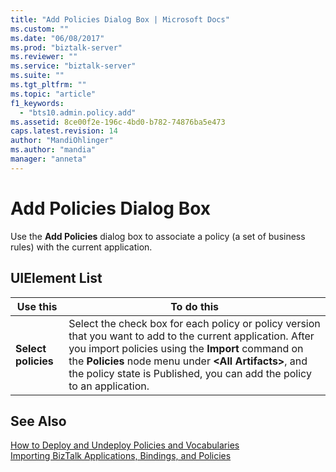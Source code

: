 ```yaml
---
title: "Add Policies Dialog Box | Microsoft Docs"
ms.custom: ""
ms.date: "06/08/2017"
ms.prod: "biztalk-server"
ms.reviewer: ""
ms.service: "biztalk-server"
ms.suite: ""
ms.tgt_pltfrm: ""
ms.topic: "article"
f1_keywords: 
  - "bts10.admin.policy.add"
ms.assetid: 8ce00f2e-196c-4bd0-b782-74876ba5e473
caps.latest.revision: 14
author: "MandiOhlinger"
ms.author: "mandia"
manager: "anneta"
---
```

# Add Policies Dialog Box
Use the **Add Policies** dialog box to associate a policy (a set of business rules) with the current application.  
  
## UIElement List  
  
|Use this|To do this|  
|--------------|----------------|  
|**Select policies**|Select the check box for each policy or policy version that you want to add to the current application. After you import policies using the **Import** command on the **Policies** node menu under **\<All Artifacts>**, and the policy state is Published, you can add the policy to an application.|  
  
## See Also  
 [How to Deploy and Undeploy Policies and Vocabularies](../core/how-to-deploy-and-undeploy-policies-and-vocabularies.md)   
 [Importing BizTalk Applications, Bindings, and Policies](../core/importing-biztalk-applications-bindings-and-policies.md)